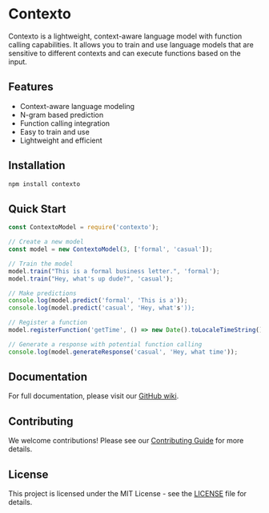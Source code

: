 # Contexto

Contexto is a lightweight, context-aware language model with function calling capabilities. It allows you to train and use language models that are sensitive to different contexts and can execute functions based on the input.

## Features

- Context-aware language modeling
- N-gram based prediction
- Function calling integration
- Easy to train and use
- Lightweight and efficient

## Installation

```bash
npm install contexto
```

## Quick Start

```javascript
const ContextoModel = require('contexto');

// Create a new model
const model = new ContextoModel(3, ['formal', 'casual']);

// Train the model
model.train("This is a formal business letter.", 'formal');
model.train("Hey, what's up dude?", 'casual');

// Make predictions
console.log(model.predict('formal', 'This is a'));
console.log(model.predict('casual', 'Hey, what's'));

// Register a function
model.registerFunction('getTime', () => new Date().toLocaleTimeString(), 'Get current time');

// Generate a response with potential function calling
console.log(model.generateResponse('casual', 'Hey, what time'));
```

## Documentation

For full documentation, please visit our [GitHub wiki](https://github.com/bhavya/contexto/wiki).

## Contributing

We welcome contributions! Please see our [Contributing Guide](CONTRIBUTING.md) for more details.

## License

This project is licensed under the MIT License - see the [LICENSE](LICENSE) file for details.